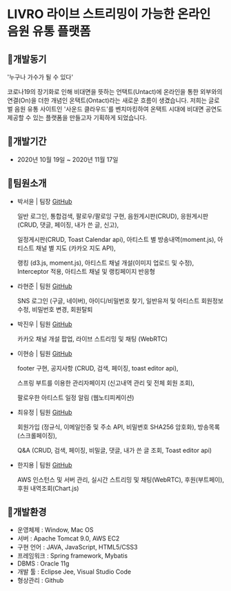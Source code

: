 # LIVRO 라이브 스트리밍이 가능한 온라인 음원 유통 플랫폼

## 📍개발동기
'누구나 가수가 될 수 있다'

코로나19의 장기화로 인해 비대면을 뜻하는 언택트(Untact)에 온라인을 통한 외부와의 연결(On)을 더한 개념인 온택트(Ontact)라는 새로운 흐름이 생겼습니다. 저희는 글로벌 음원 유통 사이트인 '사운드 클라우드'를 벤치마킹하여 온택트 시대에 비대면 공연도 제공할 수 있는 플랫폼을 만들고자 기획하게 되었습니다.


## 📍개발기간

- 2020년 10월 19일 ~ 2020년 11월 17일


## 📍팀원소개
- 박서윤 | 팀장 [GitHub](https://github.com/pionari) 

  일반 로그인, 통합검색, 팔로우/팔로잉 구현, 음원게시판(CRUD), 응원게시판(CRUD, 댓글, 페이징, 내가 쓴 글, 신고), 
  
  일정게시판(CRUD, Toast Calendar api), 아티스트 별 방송내역(moment.js),  아티스트 채널 별 지도 (카카오 지도 API), 
  
  랭킹 (d3.js, moment.js), 아티스트 채널 개설(이미지 업로드 및 수정), Interceptor 적용, 아티스트 채널 및 랭킹페이지 반응형

- 라현준 | 팀원 [GitHub](https://github.com/la-Hyun-Jun) 

  SNS 로그인 (구글, 네이버), 아이디/비밀번호 찾기, 일반유저 및 아티스트 회원정보 수정, 비밀번호 변경, 회원탈퇴

- 박진우 | 팀원 [GitHub](https://github.com/ParkJinWoo1)

  카카오 채널 개설 팝업, 라이브 스트리밍 및 채팅 (WebRTC)

- 이현승 | 팀원 [GitHub](https://github.com/LHSEUNGG)

  footer 구현, 공지사항 (CRUD, 검색, 페이징, toast editor api),
  
  스프링 부트를 이용한 관리자페이지 (신고내역 관리 및 전체 회원 조회),
  
  팔로우한 아티스트 일정 알림 (웹노티피케이션)

- 최유정 | 팀원 [GitHub](https://github.com/LIEBEALLES)

  회원가입 (정규식, 이메일인증 및 주소 API, 비밀번호 SHA256 암호화), 방송목록 (스크롤페이징),
  
  Q&A (CRUD, 검색, 페이징, 비밀글, 댓글, 내가 쓴 글 조회, Toast editor api)

- 한지용 | 팀원 [GitHub](https://github.com/gcancer) 

  AWS 인스턴스 및 서버 관리, 실시간 스트리밍 및 채팅(WebRTC), 후원(부트페이), 후원 내역조회(Chart.js)


## 📍개발환경
- 운영체제 : Window, Mac OS
- 서버 : Apache Tomcat 9.0, AWS EC2
- 구현 언어 : JAVA, JavaScript, HTML5/CSS3
- 프레임워크 : Spring framework, Mybatis
- DBMS : Oracle 11g
- 개발 툴 : Eclipse Jee, Visual Studio Code
- 형상관리 : Github
